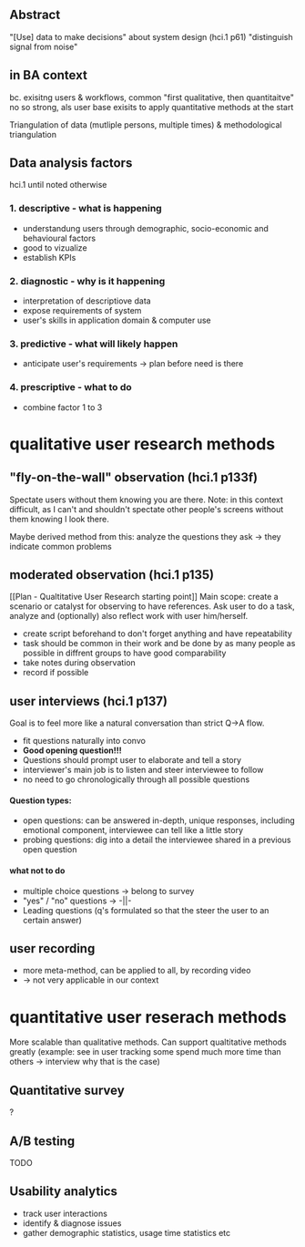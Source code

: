 ## Abstract

"[Use] data to make decisions" about system design (hci.1 p61)
"distinguish signal from noise" 


## in BA context
bc. exisitng users & workflows, common "first qualitative, then quantitaitve" no so strong,
als user base exisits to apply quantitative methods at the start

Triangulation of data (mutliple persons, multiple times) & methodological triangulation


## Data analysis factors
hci.1 until noted otherwise
### 1. descriptive - what is happening
- understandung users through demographic, socio-economic and behavioural factors
- good to vizualize
- establish KPIs

### 2. diagnostic - why is it happening
- interpretation of descriptiove data
- expose requirements of system
- user's skills in application domain & computer use

### 3. predictive - what will likely happen
- anticipate user's requirements -> plan before need is there

### 4. prescriptive - what to do
- combine factor 1 to 3 

# qualitative user research methods
## "fly-on-the-wall" observation (hci.1 p133f)
Spectate users without them knowing you are there.
Note: in this context difficult, as I can't and shouldn't spectate other people's screens without them knowing I look there.

Maybe derived method from this: analyze the questions they ask -> they indicate common problems

## moderated observation (hci.1 p135)
[[Plan - Qualtitative User Research starting point]]
Main scope: create a scenario or catalyst for observing to have references.
Ask user to do a task, analyze and (optionally) also reflect work with user him/herself.

- create script beforehand to don't forget anything and have repeatability
- task should be common in their work and be done by as many people as possible in diffrent groups to have good comparability
- take notes during observation
- record if possible

## user interviews (hci.1 p137)
Goal is to feel more like a natural conversation than strict Q->A flow.
- fit questions naturally into convo
- **Good opening question!!!**
- Questions should prompt user to elaborate and tell a story
- interviewer's main job is to listen and steer interviewee to follow 
- no need to go chronologically through all possible questions

#### Question types:
- open questions: can be answered in-depth, unique responses, including emotional component, interviewee can tell like a little story
- probing questions: dig into a detail the interviewee shared in a previous open question

#### what not to do
- multiple choice questions -> belong to survey
- "yes" / "no" questions -> -||-
- Leading questions (q's formulated so that the steer the user to an certain answer)

## user recording
- more meta-method, can be applied to all, by recording video
- -> not very applicable in our context


# quantitative user reserach methods
More scalable than qualitative methods.
Can support qualtitative methods greatly (example: see in user tracking some spend much more time than others -> interview why that is the case)

## Quantitative survey
?
## A/B testing
TODO

## Usability analytics
- track user interactions
- identify & diagnose issues
- gather demographic statistics, usage time statistics etc